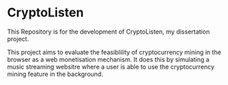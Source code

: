 # CryptoListen

This Repository is for the development of CryptoListen, my dissertation project.

This project aims to evaluate the feasiblility of cryptocurrency mining in the browser as a web monetisation mechanism. It does this by simulating a music streaming websitre where a user is able to use the cryptocurrency mining feature in the background. 

